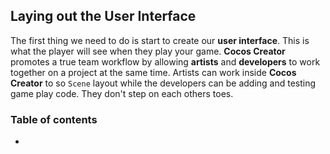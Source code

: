 ## Laying out the User Interface
The first thing we need to do is start to create our __user interface__. This is what the player will see when they play your game. __Cocos Creator__ promotes a true team workflow by allowing __artists__ and __developers__ to work together on a project at the same time. Artists can work inside __Cocos Creator__ to so `Scene` layout while the developers can be adding and testing game play code. They don't step on each others toes. 

### Table of contents
- []()
